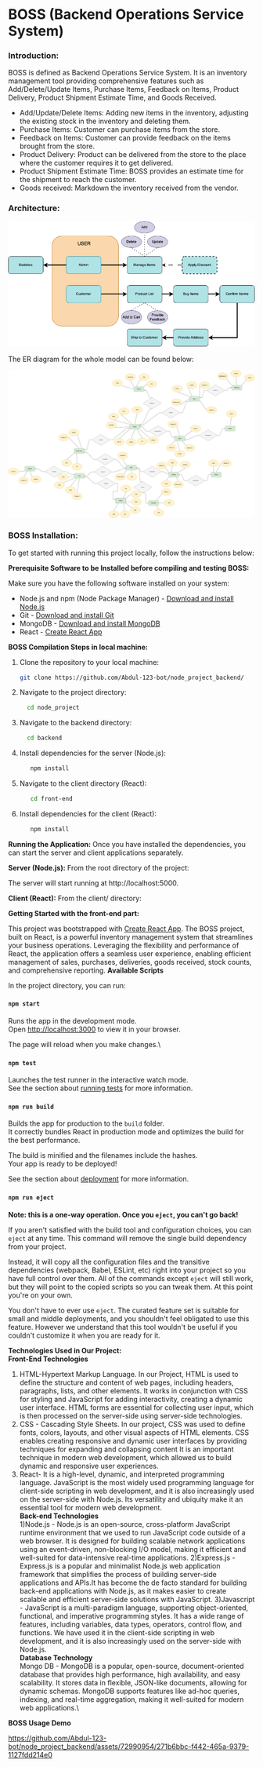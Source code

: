 # BOSS (Backend Operations Service System)

### Introduction:
BOSS is defined as Backend Operations Service System. It is an inventory management tool providing comprehensive features such as  Add/Delete/Update Items, Purchase Items, Feedback on Items, Product Delivery, Product Shipment Estimate Time, and Goods Received.
*	Add/Update/Delete Items: Adding new items in the inventory, adjusting the existing stock in the inventory and deleting them.
*	Purchase Items: Customer can purchase items from the store.
*	Feedback on Items: Customer can provide feedback on the items brought from the store.
*	Product Delivery: Product can be delivered from the store to the place where the customer requires it to get delivered.
*	Product Shipment Estimate Time: BOSS provides an estimate time for the shipment to reach the customer.
*	Goods received: Markdown the inventory received from the vendor.

### Architecture:

![Screenshot](https://github.com/Abdul-123-bot/node_project_backend/raw/main/image.png)

The ER diagram for the whole model can be found below:

![Screenshot](https://github.com/Abdul-123-bot/node_project_backend/blob/main/ER-diagram.png)




### BOSS Installation:
To get started with running this project locally, follow the instructions below:

**Prerequisite Software to be Installed before compiling and testing BOSS:**

Make sure you have the following software installed on your system:

- Node.js and npm (Node Package Manager) - [Download and install Node.js](https://nodejs.org/)
- Git - [Download and install Git](https://git-scm.com/)
- MongoDB - [Download and install MongoDB](https://www.mongodb.com/try/download/community)
- React - [Create React App](https://react.dev/learn/installation)

**BOSS Compilation Steps in local machine:**

1. Clone the repository to your local machine:

   ```bash
   git clone https://github.com/Abdul-123-bot/node_project_backend/

2. Navigate to the project directory:

    ```bash
      cd node_project

3. Navigate to the backend directory:

    ```bash
      cd backend
   
4. Install dependencies for the server (Node.js):
   
   ```bash
      npm install
5. Navigate to the client directory (React):

   ```bash
      cd front-end
   
6. Install dependencies for the client (React):

   ```bash
      npm install

**Running the Application:**
Once you have installed the dependencies, you can start the server and client applications separately.

**Server (Node.js):**
From the root directory of the project:


The server will start running at http://localhost:5000.

**Client (React):**
From the client/ directory:
      


**Getting Started with the front-end part:**

This project was bootstrapped with [Create React App](https://github.com/facebook/create-react-app).
The BOSS project, built on React, is a powerful inventory management system that streamlines your business operations. Leveraging the flexibility and performance of React, the application offers a seamless user experience, enabling efficient management of sales, purchases, deliveries, goods received, stock counts, and comprehensive reporting.
**Available Scripts**

In the project directory, you can run:

#### `npm start`

Runs the app in the development mode.\
Open [http://localhost:3000](http://localhost:3000) to view it in your browser.

The page will reload when you make changes.\

#### `npm test`

Launches the test runner in the interactive watch mode.\
See the section about [running tests](https://facebook.github.io/create-react-app/docs/running-tests) for more information.

#### `npm run build`

Builds the app for production to the `build` folder.\
It correctly bundles React in production mode and optimizes the build for the best performance.

The build is minified and the filenames include the hashes.\
Your app is ready to be deployed!

See the section about [deployment](https://facebook.github.io/create-react-app/docs/deployment) for more information.

#### `npm run eject`

**Note: this is a one-way operation. Once you `eject`, you can't go back!**

If you aren't satisfied with the build tool and configuration choices, you can `eject` at any time. This command will remove the single build dependency from your project.

Instead, it will copy all the configuration files and the transitive dependencies (webpack, Babel, ESLint, etc) right into your project so you have full control over them. All of the commands except `eject` will still work, but they will point to the copied scripts so you can tweak them. At this point you're on your own.

You don't have to ever use `eject`. The curated feature set is suitable for small and middle deployments, and you shouldn't feel obligated to use this feature. However we understand that this tool wouldn't be useful if you couldn't customize it when you are ready for it.

**Technologies Used in Our Project:**\
**Front-End Technologies**
1) HTML-Hypertext Markup Language. In our Project, HTML is used to define the structure and content of web pages, including headers, paragraphs, lists, and other elements. It works in conjunction with CSS for styling and JavaScript for adding interactivity, creating a dynamic user interface. HTML forms are essential for collecting user input, which is then processed on the server-side using server-side technologies.
2) CSS - Cascading Style Sheets. In our project, CSS was used to define fonts, colors, layouts, and other visual aspects of HTML elements. CSS enables creating responsive and dynamic user interfaces by providing techniques for expanding and collapsing content It is an important technique in modern web development, which allowed us to build dynamic and responsive user experiences.
3) React- It is a high-level, dynamic, and interpreted programming language. JavaScript is the most widely used programming language for client-side scripting in web development, and it is also increasingly used on the server-side with Node.js. Its versatility and ubiquity make it an essential tool for modern web development.\
**Back-end Technologies**\
1)Node.js - Node.js is an open-source, cross-platform JavaScript runtime environment that we used to run JavaScript code outside of a web browser. It is designed for building scalable network applications using an event-driven, non-blocking I/O model, making it efficient and well-suited for data-intensive real-time applications. 
2)Express.js - Express.js is a popular and minimalist Node.js web application framework that simplifies the process of building server-side applications and APIs.It has become the de facto standard for building back-end applications with Node.js, as it makes easier to create scalable and efficient server-side solutions with JavaScript. 
3)Javascript - JavaScript is a multi-paradigm language, supporting object-oriented, functional, and imperative programming styles. It has a wide range of features, including variables, data types, operators, control flow, and functions. We have used it in the client-side scripting in web development, and it is also increasingly used on the server-side with Node.js.\
**Database Technology**\
Mongo DB - MongoDB is a popular, open-source, document-oriented database that provides high performance, high availability, and easy scalability. It stores data in flexible, JSON-like documents, allowing for dynamic schemas. MongoDB supports features like ad-hoc queries, indexing, and real-time aggregation, making it well-suited for modern web applications.\

**BOSS Usage Demo**


https://github.com/Abdul-123-bot/node_project_backend/assets/72990954/271b6bbc-f442-465a-9379-1127fdd214e0



